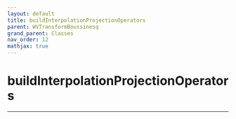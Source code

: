 ```yaml
---
layout: default
title: buildInterpolationProjectionOperators
parent: WVTransformBoussinesq
grand_parent: Classes
nav_order: 12
mathjax: true
---
```


#  buildInterpolationProjectionOperators




---

